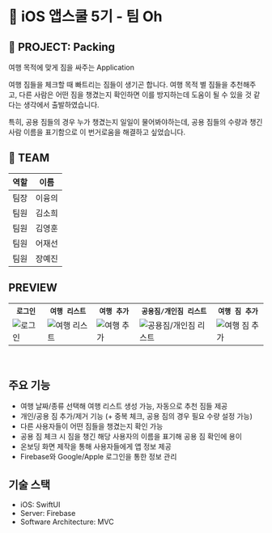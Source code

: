 # 📱 iOS 앱스쿨 5기 - 팀 Oh
## 🚀 PROJECT: Packing
여행 목적에 맞게 짐을 싸주는 Application

여행 짐들을 체크할 때 빠트리는 짐들이 생기곤 합니다. 여행 목적 별 짐들을 추천해주고, 다른 사람은 어떤 짐을 챙겼는지 확인하면 이를 방지하는데 도움이 될 수 있을 것 같다는 생각에서 출발하였습니다.

특히, 공용 짐들의 경우 누가 챙겼는지 일일이 물어봐야하는데, 공용 짐들의 수량과 챙긴 사람 이름을 표기함으로 이 번거로움을 해결하고 싶었습니다.

## 🌟 TEAM

| 역할 | 이름   |
|:----:|-------|
팀장 | 이융의
팀원 | 김소희
팀원 | 김영훈
팀원 | 어재선
팀원 | 장예진


## PREVIEW
<table align="center">
  <tr>
    <th><code>로그인</code></th>
    <th><code>여행 리스트</code></th>
    <th><code>여행 추가</code></th>
    <th><code>공용짐/개인짐 리스트</code></th>
    <th><code>여행 짐 추가</code></th>
  </tr>
  <tr>
    <td><img src="https://github.com/APP-iOS5th/Packing/assets/121233350/a708da68-5d7f-4312-abf1-f4e3d7cd37a1" alt="로그인"></td>
    <td><img src="https://github.com/user-attachments/assets/fdb37888-862c-4770-9a3b-26748fa17767" alt="여행 리스트"></td>
    <td><img src="https://github.com/user-attachments/assets/f3c58fba-9194-4f79-8a24-6efaacc8860a" alt="여행 추가"></td>
    <td><img src="https://github.com/user-attachments/assets/ac46c824-f2fc-47a0-8083-c184ca716725" alt="공용짐/개인짐 리스트"></td>
    <td><img src="https://github.com/user-attachments/assets/a78f981b-88df-4592-878f-8b1ac658fd88" alt="여행 짐 추가"></td>
  </tr>
</table>
<br/>

## 주요 기능
- 여행 날짜/종류 선택해 여행 리스트 생성 가능, 자동으로 추천 짐들 제공
- 개인/공용 짐 추가/제거 기능 (+ 중복 체크, 공용 짐의 경우 필요 수량 설정 가능)
- 다른 사용자들이 어떤 짐들을 챙겼는지 확인 가능
- 공용 짐 체크 시 짐을 챙긴 해당 사용자의 이름을 표기해 공용 짐 확인에 용이
- 온보딩 화면 제작을 통해 사용자들에게 앱 정보 제공
- Firebase와 Google/Apple 로그인을 통한 정보 관리

## 기술 스택
- iOS: SwiftUI
- Server: Firebase
- Software Architecture: MVC
